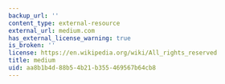 ```yaml
---
backup_url: ''
content_type: external-resource
external_url: medium.com
has_external_license_warning: true
is_broken: ''
license: https://en.wikipedia.org/wiki/All_rights_reserved
title: medium
uid: aa8b1b4d-88b5-4b21-b355-469567b64cb8
---
```

